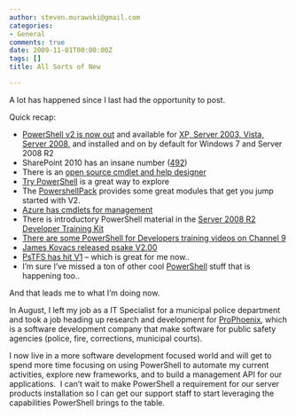 ```yaml
---
author: steven.murawski@gmail.com
categories:
- General
comments: true
date: 2009-11-01T00:00:00Z
tags: []
title: All Sorts of New

---
```


A lot has happened since I last had the opportunity to post.&#160; 



Quick recap:



*   <a href="http://blogs.msdn.com/powershell/archive/2009/10/22/tonight-is-the-virtual-launch-party-powerscripting-podcast.aspx" target="_blank">PowerShell v2 is now out</a> and available for <a href="http://blogs.msdn.com/powershell/archive/2009/10/27/windows-management-framework-is-here.aspx" target="_blank">XP, Server 2003, Vista, Server 2008,</a> and installed and on by default for Windows 7 and Server 2008 R2 
*   SharePoint 2010 has an insane number (<a href="http://dmitrysotnikov.wordpress.com/2009/10/19/sharepoint-2010-cmdlet-reference/" target="_blank">492</a>) 
*   There is an <a href="http://www.codeplex.com/CmdletDesigner" target="_blank">open source cmdlet and help designer</a> 
*   <a href="http://trypowershell.codeplex.com/" target="_blank">Try PowerShell</a> is a great way to explore 
*   The <a href="http://code.msdn.microsoft.com/PowerShellPack" target="_blank">PowershellPack</a> provides some great modules that get you jump started with V2. 
*   <a href="http://code.msdn.microsoft.com/azurecmdlets" target="_blank">Azure has cmdlets for management</a> 
*   There is introductory PowerShell material in the <a href="http://www.microsoft.com/downloads/details.aspx?FamilyID=c48b3eb4-ad4b-461c-9d5a-25f45d949b92&amp;displaylang=en" target="_blank">Server 2008 R2 Developer Training Kit</a> 
*   <a href="http://channel9.msdn.com/learn/courses/WindowsServer2008R2/PowerShell/" target="_blank">There are some PowerShell for Developers training videos on Channel 9</a> 
*   <a href="http://www.jameskovacs.com/blog/ReleasingPsakeV100PsakeV200.aspx" target="_blank">James Kovacs released psake V2.00</a> 
*   <a href="http://pstfs.codeplex.com/" target="_blank">PsTFS has hit V1</a> – which is great for me now.. 
*   I’m sure I’ve missed a ton of other cool <a href="http://msdn.microsoft.com/en-us/library/ms714418(VS.85).aspx" target="_blank">PowerShell</a> stuff that is happening too.. 


And that leads me to what I’m doing now.&#160; 



In August, I left my job as a IT Specialist for a municipal police department and took a job heading up research and development for <a href="http://www.prophoenix.com" target="_blank">ProPhoenix</a>, which is a software development company that make software for public safety agencies (police, fire, corrections, municipal courts).



I now live in a more software development focused world and will get to spend more time focusing on using PowerShell to automate my current activities, explore new frameworks, and to build a management API for our applications.&#160; I can’t wait to make PowerShell a requirement for our server products installation so I can get our support staff to start leveraging the capabilities PowerShell brings to the table.

